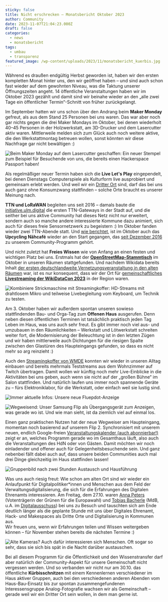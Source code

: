 ```yaml
---
sticky: false
title: Nicht erschrecken – Monatsbericht Oktober 2023
author: Community
date: 2023-11-07T21:04:23.000Z
draft: false
categories:
  - news
  - monatsbericht
tags:
  - umbau
  - transparenz
featured_image: /wp-content/uploads/2023/11/monatsbericht_kuerbis.jpg
---
```


Während es draußen endgültig Herbst geworden ist, haben wir den ersten kompletten Monat hinter uns, den wir geöffnet haben – und sind auch schon fast wieder auf dem gewohnten Niveau, was die Taktung unserer Öffnungszeiten angeht. 14 öffentliche Veranstaltungen haben wir im Oktober 2023 gezählt und damit sind wir beinahe wieder an den „alle zwei Tage ein öffentlicher Termin“-Schnitt von früher zurückgelangt.

Im September hatten wir uns schon über den Andrang beim **Maker Monday** gefreut, als aus dem Stand 25 Personen bei uns waren. Das war aber noch gar nichts gegen die drei Maker Mondays im Oktober, bei denen wiederholt 40–45 Personen in der Holzwerkstatt, am 3D-Drucker und dem Lasercutter aktiv waren. Mittlerweile melden sich zum Glück auch noch weitere aktive, die den Werkstattmontag betreuen wollen, sonst könnten wir diese Nachfrage gar nicht bewältigen :) 

![Beim Maker Monday auf dem Lasercutter geschaffen: Ein neuer Stempel zum Beispiel für Besuchende von uns, die bereits einen Hackerspace Passport haben!](/wp-content/uploads/2023/11/monatsbericht_stempel.jpg)

Als regelmäßiger neuer Termin haben sich die **Live Let's Play** eingependelt, bei denen Dienstags Computerspiele als Kulturform live ausprobiert und gemeinsam erlebt werden. Und weil wir ein [Dritter Ort](https://www.merkur-zeitschrift.de/artikel/sie-haben-jetzt-auch-cold-brew-in-berlin-a-mr-77-9-87/) sind, darf das bei uns auch ganz ohne Konsumzwang stattfinden – solche Orte braucht es unserer Meinung nach.

**TTN und LoRaWAN** begleiten uns seit 2016 – damals baute die [initiative.ulm.digital](https://ulm-digital.com/) die ersten TTN-Gateways in der Stadt auf, und die seither bei uns aktive Community hat dieses Netz nicht nur erweitert, sondern auch so manche andere interessierte Kommune dazu animiert, sich auch für dieses freie Sensornetzwerk zu begeistern :) Im Oktober fanden wieder zwei TTN-Abende statt. Und [wie berichtet](/neue-alte-naehmaschinen/), ist im Oktober auch das **Upcycling Nähcafé** wieder an den Start gegangen, das [seit Dezember 2016](/das-erste-naehcafe-im-verschwoerhaus/) zu unserem Community-Programm gehört.

Und nicht zuletzt hat **Freies Wissen** wie von Anfang an einen festen und wichtigen Platz bei uns. Erstmals hat der **[OpenStreetMap-Stammtisch](https://wiki.openstreetmap.org/wiki/Ulm_Neu-Ulm/Stammtisch)** im Oktober in unseren Räumen stattgefunden. Und nachdem Wikidata bereits Inhalt [der ersten deutschlandweite Vernetzungsveranstaltung in den alten Räumen](/ein-wochenende-voller-wikidata/) war, ist es nur konsequent, dass wir der Ort für [gemeinschaftliches **Livestreaming der WikiDataCon 2023**](https://de.wikipedia.org/w/index.php?title=Wikipedia:Ulm/Neu-Ulm&oldid=238711540#Bericht_von_der_Veranstaltung) in der Region waren.

![Kombiniere Strickmaschine mit Streamingkoffer: HD-Streams mit drahtlosem Mikro und teilweise Livebegleitung vom Keyboard, um Technik zu testen.](/wp-content/uploads/2023/11/monatsbericht_stream.jpg)

Am 3. Oktober haben wir außerdem spontan unseren sowieso stattfindenden Bau- und Orga-Tag zum **Offenen Haus** ausgerufen. Denn neben diesen öffentlichen Terminen ist tatsächlich praktisch jeden Tag Leben im Haus, was uns auch sehr freut. Es gibt immer noch viel aus- und umzubauen in den Räumlichkeiten – Werkstatt und Lötwerkstatt schreiten weiter fort, die Modernisierung der Beleuchtung ist in den letzten Zügen und wir haben mittlerweile auch Dichtungen für die riesigen Spalte zwischen den Glastüren des Haupteingangs gefunden, so dass es nicht mehr so arg reinzieht :)


Auch den [Streamingkoffer von WMDE](https://de.wikipedia.org/wiki/Wikipedia%3AF%C3%B6rderung%2FPrototyp_Streamingkoffer_fuer_Communityspaces) konnten wir wieder in unseren Alltag einbauen und bereits mehrmals Teststreams aus dem Wohnzimmer auf Twitch übertragen. Damit wollen wir künftig noch mehr Live-Einblicke in die Aktivitäten bei uns geben, auch wenn sie nicht auf der „großen Bühne“ im Salon stattfinden. Und natürlich laufen uns immer noch spannende Geräte zu – fürs Elektroniklabor, für die Werkstatt, oder einfach weil sie lustig sind.

![Immer aktuelle Infos: Unsere neue Fluepdot-Anzeige](/wp-content/uploads/2023/11/monatsbericht_fluep.gif)

![Wegweisend: Unser Samsung Flip als Übergangsgerät zum Anzeigen, was gerade wo ist. Und wie man sieht, ist da ziemlich viel auf einmal los.](/wp-content/uploads/2023/11/monatsbericht_wegweiser.jpg)


Einen ganz praktischen Nutzen hat der neue Wegweiser am Haupteingang, momentan noch basierend auf unserem Flip 2. Synchronisiert mit unserem neuen, endlich Google-freien [Veranstaltungskalender (auch abonnierbar!)](https://temporaerhaus.de/termine-und-oeffnungszeiten/) zeigt er an, welches Programm gerade wo im Gesamthaus läuft, also auch die Veranstaltungen des HdN oder von Gästen. Damit möchten wir noch einladender und offener auch für Gelegenheitsbesuchende sein. Und ganz nebenbei fällt dabei auch auf, dass unsere beiden Communities auch mal drei Dinge gleichzeitig im Haus stattfinden lassen!

![Gruppenbild nach zwei Stunden Austausch und Hausführung](/wp-content/uploads/2023/11/monatsbericht_besuch.jpg)


Was uns auch riesig freut: Wie schon am alten Ort sind wir wieder ein Anlaufpunkt für Digitalpolitiker\*innen und Menschen aus dem Feld der Verwaltungsdigitalisierung, die sich für die Erfahrungen des Digitalen Ehrenamts interessieren. Am Freitag, dem 27.10. waren [Anna Peters](https://de.wikipedia.org/wiki/Anna_Peters_(Politikerin,_1996)) (Votenträgerin der Grünen für die Europawahl) und [Tobias Bacherle](https://de.wikipedia.org/wiki/Tobias_B._Bacherle) (MdB, u.A. im [Digitalausschuss](https://de.wikipedia.org/wiki/Ausschuss_f%C3%BCr_Digitales)) bei uns zu Besuch und tauschten sich am Ende deutlich länger als die geplante Stunde mit uns über Digitales Ehrenamt, Hack- und Makespaces als Dritte Orte und Digitalisierung in Kommunen aus.  
Wir freuen uns, wenn wir Erfahrungen teilen und Wissen weitergeben können – für November stehen bereits die nächsten Termine :)

![Alte Kameras? Auch dafür interessieren sich Menschen. Oft sogar so sehr, dass sie sich bis spät in die Nacht darüber austauschen.](/wp-content/uploads/2023/11/monatsbericht_fotografie.jpg)

Bei all diesem Programm für die Öffentlichkeit und den Wissenstransfer darf aber natürlich der Community-Aspekt für unsere Gemeinschaft nicht vergessen werden. Und so verbanden wir nicht nur am 30.10. das öffentliche **Kürbisschnitzen** mit einem Kennenlernen verschiedener im Haus aktiver Gruppen, auch bei den verschiedenen anderen Abenden vom Haus-Bau-Einsatz bis zur spontan zusammengefundenen Interessensgruppe Analog-Fotografie wachsen wir als Gemeinschaft – gerade weil wir ein Dritter Ort sein wollen, in dem man gerne ist.
